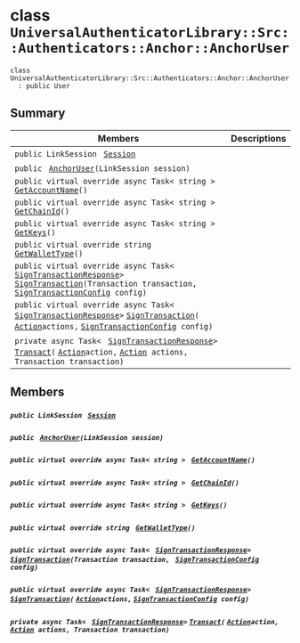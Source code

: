 # class `UniversalAuthenticatorLibrary::Src::Authenticators::Anchor::AnchorUser` 

```
class UniversalAuthenticatorLibrary::Src::Authenticators::Anchor::AnchorUser
  : public User
```

## Summary

 Members                                | Descriptions                                
----------------------------------------|---------------------------------------------
`public LinkSession ` [`Session`](#class_universal_authenticator_library_1_1_src_1_1_authenticators_1_1_anchor_1_1_anchor_user_1a14ef31455c6bbcc06398fa9eb58b5bf1) | 
`public ` [`AnchorUser`](#class_universal_authenticator_library_1_1_src_1_1_authenticators_1_1_anchor_1_1_anchor_user_1aa11278b0b8a1f7ed4511317ecfee7a18)`(LinkSession session)` | 
`public virtual override async Task< string > ` [`GetAccountName`](#class_universal_authenticator_library_1_1_src_1_1_authenticators_1_1_anchor_1_1_anchor_user_1a185072920e957d470d3766f877f164c0)`()` | 
`public virtual override async Task< string > ` [`GetChainId`](#class_universal_authenticator_library_1_1_src_1_1_authenticators_1_1_anchor_1_1_anchor_user_1a4840a163daf66e9848b715d037911fa7)`()` | 
`public virtual override async Task< string > ` [`GetKeys`](#class_universal_authenticator_library_1_1_src_1_1_authenticators_1_1_anchor_1_1_anchor_user_1a22ebe61b245e5a0fffb7106a956a2379)`()` | 
`public virtual override string ` [`GetWalletType`](#class_universal_authenticator_library_1_1_src_1_1_authenticators_1_1_anchor_1_1_anchor_user_1ad0515ac540e384b6202be982c31796f4)`()` | 
`public virtual override async Task< ` [`SignTransactionResponse`](UniversalAuthenticatorLibrary--SignTransactionResponse.md)` > ` [`SignTransaction`](#class_universal_authenticator_library_1_1_src_1_1_authenticators_1_1_anchor_1_1_anchor_user_1a68c7afa9823b07f565a4c413cf5f3f7c)`(Transaction transaction, ` [`SignTransactionConfig`](UniversalAuthenticatorLibrary--SignTransactionConfig.md)` config)` | 
`public virtual override async Task< ` [`SignTransactionResponse`](UniversalAuthenticatorLibrary--SignTransactionResponse.md)` > ` [`SignTransaction`](#class_universal_authenticator_library_1_1_src_1_1_authenticators_1_1_anchor_1_1_anchor_user_1a97bc9e6a3795e8eac4b18cd534a19188)`(` [`Action`](#_example_main_view_8cs_1a24e91c56095a0673d92c6eac6e069a3c)` actions, ` [`SignTransactionConfig`](UniversalAuthenticatorLibrary--SignTransactionConfig.md)` config)` | 
`private async Task< ` [`SignTransactionResponse`](UniversalAuthenticatorLibrary--SignTransactionResponse.md)` > ` [`Transact`](#class_universal_authenticator_library_1_1_src_1_1_authenticators_1_1_anchor_1_1_anchor_user_1af02144a31edc9b53218e5d9ccadcd43e)`(` [`Action`](#_example_main_view_8cs_1a24e91c56095a0673d92c6eac6e069a3c)` action, ` [`Action`](#_example_main_view_8cs_1a24e91c56095a0673d92c6eac6e069a3c)` actions, Transaction transaction)` | 

## Members

##### `public LinkSession ` [`Session`](#class_universal_authenticator_library_1_1_src_1_1_authenticators_1_1_anchor_1_1_anchor_user_1a14ef31455c6bbcc06398fa9eb58b5bf1) 

##### `public ` [`AnchorUser`](#class_universal_authenticator_library_1_1_src_1_1_authenticators_1_1_anchor_1_1_anchor_user_1aa11278b0b8a1f7ed4511317ecfee7a18)`(LinkSession session)` 

##### `public virtual override async Task< string > ` [`GetAccountName`](#class_universal_authenticator_library_1_1_src_1_1_authenticators_1_1_anchor_1_1_anchor_user_1a185072920e957d470d3766f877f164c0)`()` 

##### `public virtual override async Task< string > ` [`GetChainId`](#class_universal_authenticator_library_1_1_src_1_1_authenticators_1_1_anchor_1_1_anchor_user_1a4840a163daf66e9848b715d037911fa7)`()` 

##### `public virtual override async Task< string > ` [`GetKeys`](#class_universal_authenticator_library_1_1_src_1_1_authenticators_1_1_anchor_1_1_anchor_user_1a22ebe61b245e5a0fffb7106a956a2379)`()` 

##### `public virtual override string ` [`GetWalletType`](#class_universal_authenticator_library_1_1_src_1_1_authenticators_1_1_anchor_1_1_anchor_user_1ad0515ac540e384b6202be982c31796f4)`()` 

##### `public virtual override async Task< ` [`SignTransactionResponse`](UniversalAuthenticatorLibrary--SignTransactionResponse.md)` > ` [`SignTransaction`](#class_universal_authenticator_library_1_1_src_1_1_authenticators_1_1_anchor_1_1_anchor_user_1a68c7afa9823b07f565a4c413cf5f3f7c)`(Transaction transaction, ` [`SignTransactionConfig`](UniversalAuthenticatorLibrary--SignTransactionConfig.md)` config)` 

##### `public virtual override async Task< ` [`SignTransactionResponse`](UniversalAuthenticatorLibrary--SignTransactionResponse.md)` > ` [`SignTransaction`](#class_universal_authenticator_library_1_1_src_1_1_authenticators_1_1_anchor_1_1_anchor_user_1a97bc9e6a3795e8eac4b18cd534a19188)`(` [`Action`](#_example_main_view_8cs_1a24e91c56095a0673d92c6eac6e069a3c)` actions, ` [`SignTransactionConfig`](UniversalAuthenticatorLibrary--SignTransactionConfig.md)` config)` 

##### `private async Task< ` [`SignTransactionResponse`](UniversalAuthenticatorLibrary--SignTransactionResponse.md)` > ` [`Transact`](#class_universal_authenticator_library_1_1_src_1_1_authenticators_1_1_anchor_1_1_anchor_user_1af02144a31edc9b53218e5d9ccadcd43e)`(` [`Action`](#_example_main_view_8cs_1a24e91c56095a0673d92c6eac6e069a3c)` action, ` [`Action`](#_example_main_view_8cs_1a24e91c56095a0673d92c6eac6e069a3c)` actions, Transaction transaction)` 

